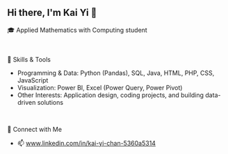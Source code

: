 ## Hi there, I'm Kai Yi 👋 
🎓 Applied Mathematics with Computing student

<br> 

🔧 Skills & Tools
- Programming & Data: Python (Pandas), SQL, Java, HTML, PHP, CSS, JavaScript
- Visualization: Power BI, Excel (Power Query, Power Pivot)
- Other Interests: Application design, coding projects, and building data-driven solutions

<br> 

🤝 Connect with Me
- 📫 www.linkedin.com/in/kai-yi-chan-5360a5314

<!--
**KaiYi0622/KaiYi0622** is a ✨ _special_ ✨ repository because its `README.md` (this file) appears on your GitHub profile.

Here are some ideas to get you started:

- 🔭 I’m currently working on ...
- 🌱 I’m currently learning ...
- 👯 I’m looking to collaborate on ...
- 🤔 I’m looking for help with ...
- 💬 Ask me about ...
- 📫 How to reach me: ...
- 😄 Pronouns: ...
- ⚡ Fun fact: ...
-->
